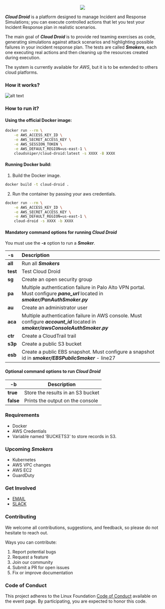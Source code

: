 <p align="center">
  <img src="./images/cloud-droid.png">
</p>

***Cloud Droid*** is a platform designed to manage Incident and Response Simulations; you can execute controlled actions that let you test your Incident Response plan in realistic scenarios.

The main goal of ***Cloud Droid*** is to provide red teaming exercises as code, generating simulations against attack scenarios and highlighting possible failures in your incident response plan. The tests are called ***Smokers***, each one executing real actions and then cleaning up the resources created during execution.

The system is currently available for *AWS*, but it is to be extended to others cloud platforms.

### How it works?

![alt text](images/cloud-droid-diagram.png "DIAGRAM")

### How to run it?

#### Using the official Docker image:

```bash
docker run --rm \
    -e AWS_ACCESS_KEY_ID \
    -e AWS_SECRET_ACCESS_KEY \
    -e AWS_SESSION_TOKEN \
    -e AWS_DEFAULT_REGION=us-east-1 \
    cloudsniper/cloud-droid:latest -s XXXX -B XXXX
```

#### Running Docker build:

1. Build the Docker image.
```bash
docker build -t cloud-droid .
```

2. Run the container by passing your aws credentials.
```bash
docker run --rm \
    -e AWS_ACCESS_KEY_ID \
    -e AWS_SECRET_ACCESS_KEY \
    -e AWS_DEFAULT_REGION=us-east-1 \
    cloud-droid -s XXXX -b XXXX
```

#### Mandatory command options for running ***Cloud Droid***

You must use the ***-s*** option to run a ***Smoker***.

| -s  | Description  |
| :------------ |:---------------|
| **all** | Run all ***Smokers*** |
| **test** | Test Cloud Droid |
| **sg** | Create an open security group |
| **pa** | Multiple authentication failure in Palo Alto VPN portal. Must configure ***pano_url*** located in ***smoker/PanAuthSmoker.py*** |
| **au** | Create an administrator user |
| **aca** | Multiple authentication failure in AWS console. Must configure ***account_id*** located in ***smoker/awsConsoleAuthSmoker.py*** |
| **ctr** | Create a CloudTrail trail  |
| **s3p** | Create a public S3 bucket |
| **esb** | Create a public EBS snapshot. Must configure a snapshot id in ***smoker/EBSPublicSmoker*** - line27 |

#### Optional command options to run ***Cloud Droid***

| -b        | Description                       |
|-----------|-----------------------------------|
| **true**  | Store the results in an S3 bucket |
| **false** | Prints the output on the console  |

### Requirements
- Docker
- AWS Credentials
- Variable named 'BUCKETS3' to store records in S3.

### Upcoming ***Smokers***
- Kubernetes
- AWS VPC changes
- AWS EC2
- GuardDuty

### Get Involved
* [EMAIL](mailto:cloudsniper.cba@gmail.com)
* [SLACK](https://join.slack.com/t/cloudsniper/shared_invite/zt-gdto90pu-C25tsP54IOqTZd8ykQHmTw)

### Contributing
We welcome all contributions, suggestions, and feedback, so please do not hesitate to reach out. 

Ways you can contribute:
1. Report potential bugs 
2. Request a feature
3. Join our community
4. Submit a PR for open issues
5. Fix or improve documentation

### Code of Conduct

This project adheres to the Linux Foundation [Code of Conduct](https://events.linuxfoundation.org/about/code-of-conduct/) available on the event page. By participating, you are expected to honor this code.
